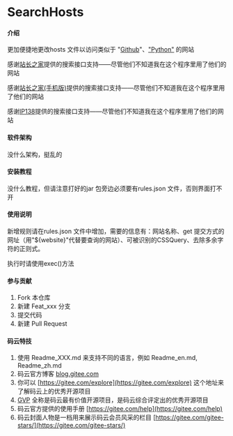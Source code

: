 # SearchHosts

#### 介绍
更加便捷地更改hosts 文件以访问类似于 "[Github](https://github.com)"、["Python"]("https://www.python.org") 的网站

感谢[站长之家](https://tool.chinaz.com)提供的搜索接口支持——尽管他们不知道我在这个程序里用了他们的网站

感谢[站长之家(手机版)](https://mtool.chinaz.com)提供的搜索接口支持——尽管他们不知道我在这个程序里用了他们的网站

感谢[IP138](https://site.ip138.com)提供的搜索接口支持——尽管他们不知道我在这个程序里用了他们的网站


#### 软件架构
没什么架构，挺乱的

#### 安装教程
没什么教程，但请注意打好的jar 包旁边必须要有rules.json 文件，否则界面打不开

#### 使用说明
新增规则请在rules.json 文件中增加，需要的信息有：网站名称、get 提交方式的网址（用"${website}"代替要查询的网站）、可被识别的CSSQuery、去除多余字符的正则式。

执行时请使用exec()方法

#### 参与贡献

1. Fork 本仓库
2. 新建 Feat_xxx 分支
3. 提交代码
4. 新建 Pull Request


#### 码云特技

1. 使用 Readme\_XXX.md 来支持不同的语言，例如 Readme\_en.md, Readme\_zh.md
2. 码云官方博客 [blog.gitee.com](https://blog.gitee.com)
3. 你可以 [https://gitee.com/explore](https://gitee.com/explore) 这个地址来了解码云上的优秀开源项目
4. [GVP](https://gitee.com/gvp) 全称是码云最有价值开源项目，是码云综合评定出的优秀开源项目
5. 码云官方提供的使用手册 [https://gitee.com/help](https://gitee.com/help)
6. 码云封面人物是一档用来展示码云会员风采的栏目 [https://gitee.com/gitee-stars/](https://gitee.com/gitee-stars/)